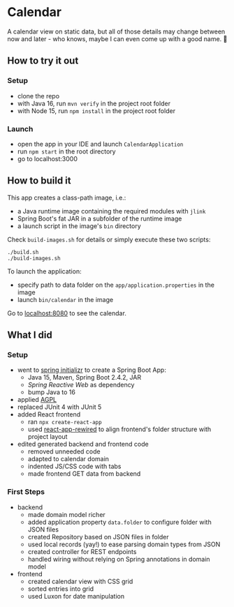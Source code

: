 # Calendar

A calendar view on static data, but all of those details may change between now and later - who knows, maybe I can even come up with a good name. 😬

## How to try it out

### Setup

* clone the repo
* with Java 16, run `mvn verify` in the project root folder
* with Node 15, run `npm install` in the project root folder

### Launch

* open the app in your IDE and launch `CalendarApplication`
* run `npm start` in the root directory
* go to localhost:3000

## How to build it

This app creates a class-path image, i.e.:

* a Java runtime image containing the required modules with `jlink`
* Spring Boot's fat JAR in a subfolder of the runtime image
* a launch script in the image's `bin` directory

Check `build-images.sh` for details or simply execute these two scripts:

```shell
./build.sh
./build-images.sh
```

To launch the application:

* specify path to data folder on the `app/application.properties` in the image
* launch `bin/calendar` in the image

Go to [localhost:8080](http://localhost:8080/) to see the calendar.

## What I did

### Setup

* went to [spring initializr](https://start.spring.io/) to create a Spring Boot App:
	* Java 15, Maven, Spring Boot 2.4.2, JAR
	* _Spring Reactive Web_ as dependency
	* bump Java to 16
* applied [AGPL](https://www.gnu.org/licenses/agpl-3.0.en.html)
* replaced JUnit 4 with JUnit 5
* added React frontend
	* ran `npx create-react-app`
	* used [react-app-rewired](https://github.com/timarney/react-app-rewired) to align frontend's folder structure with project layout
* edited generated backend and frontend code
	* removed unneeded code
	* adapted to calendar domain
	* indented JS/CSS code with tabs
	* made frontend GET data from backend

### First Steps

* backend
	* made domain model richer
	* added application property `data.folder` to configure folder with JSON files
	* created Repository based on JSON files in folder 
	* used local records (yay!) to ease parsing domain types from JSON
	* created controller for REST endpoints
	* handled wiring without relying on Spring annotations in domain model
* frontend
	* created calendar view with CSS grid
	* sorted entries into grid
	* used Luxon for date manipulation

